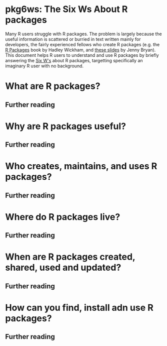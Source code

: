 # pkg6ws: The Six Ws About R packages

Many R users struggle with R packages. The problem is largely because the useful information is scattered or burried in text written mainly for developers, the fairly experienced fellows who create R packages (e.g. the [R Packages](http://r-pkgs.had.co.nz/) book by Hadley Wickham, and [these slides](t.co/Dk2VqDbGYI) by Jenny Bryan). This document helps R users to understand and use R packages by briefly answering the [Six W's](https://en.wikipedia.org/wiki/Five_Ws) about R packages, targetting specifically an imaginary R user with no background.

# What are R packages?

## Further reading


# Why are R packages useful?

## Further reading

# Who creates, maintains, and uses R packages?

## Further reading

# Where do R packages live?

## Further reading

# When are R packages created, shared, used and updated?

## Further reading

# How can you find, install adn use R packages?

## Further reading
